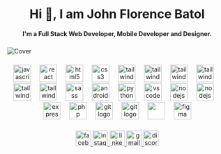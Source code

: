 <h1 align="center">Hi 👋, I am John Florence Batol</h1> 
<h4 align="center">I'm a Full Stack Web Developer, Mobile Developer and Designer.</h4>

###

![Cover](https://github.com/user-attachments/assets/f2198c8d-5a8d-4c3c-86f6-e29481338f7d)

###

<div align="center">
  <img src="https://cdn.jsdelivr.net/gh/devicons/devicon/icons/javascript/javascript-original.svg" height="40" alt="javascript logo"  />
  <img width="12" />
  <img src="https://cdn.jsdelivr.net/gh/devicons/devicon/icons/react/react-original.svg" height="40" alt="react logo"  />
  <img width="12" />
  <img src="https://cdn.jsdelivr.net/gh/devicons/devicon/icons/html5/html5-original.svg" height="40" alt="html5 logo"  />
  <img width="12" />
  <img src="https://cdn.jsdelivr.net/gh/devicons/devicon/icons/css3/css3-original.svg" height="40" alt="css3 logo"  />
  <img width="12" /> 
  <img src="https://cdn.jsdelivr.net/gh/devicons/devicon/icons/tailwindcss/tailwindcss-original-wordmark.svg" height="40" alt="tailwindcss logo"  />
  <img width="12" />
  <img src="https://cdn.freebiesupply.com/logos/large/2x/sequelize-logo-png-transparent.png" height="40" alt="tailwindcss logo"  />
  <img width="12" />
  <img src="https://cdn.freebiesupply.com/logos/large/2x/mysql-5-logo-png-transparent.png" height="40" alt="tailwindcss logo"  />
  <img width="12" />
  <img src="https://logospng.org/download/typescript/typescript-4096.png" height="40" alt="tailwindcss logo"  />
  <img width="12" />
  <img src="https://seeklogo.com/images/M/material-ui-logo-5BDCB9BA8F-seeklogo.com.png" height="40" alt="tailwindcss logo"  />
  <img width="12" />
  <img src="https://www.jqueryscript.net/images/collective/zustand.png" height="40" alt="tailwindcss logo"  />
  <img width="12" />
  <img src="https://cdn.jsdelivr.net/gh/devicons/devicon/icons/sass/sass-original.svg" height="40" alt="sass logo"  />
  <img width="12" />
  <img src="https://cdn.jsdelivr.net/gh/devicons/devicon/icons/android/android-original.svg" height="40" alt="android logo"  />
  <img width="12" />
  <img src="https://cdn.jsdelivr.net/gh/devicons/devicon/icons/python/python-original.svg" height="40" alt="python logo"  />
  <img width="12" />
  <img src="https://cdn.jsdelivr.net/gh/devicons/devicon/icons/vscode/vscode-original.svg" height="40" alt="vscode logo"  />
  <img width="12" />
  <img src="https://cdn.jsdelivr.net/gh/devicons/devicon/icons/nodejs/nodejs-original.svg" height="40" alt="nodejs logo"  />
  <img width="12" />
  <img src="https://1000logos.net/wp-content/uploads/2020/08/MongoDB-Logo.png" height="40" alt="nodejs logo"  />
  <img width="12" />
  <img src="https://youteam.io/blog/wp-content/uploads/2022/04/expressjs_logo.png" height="40" alt="express logo"  />
  <img width="12" />
  <img src="https://cdn.jsdelivr.net/gh/devicons/devicon/icons/php/php-original.svg" height="40" alt="php logo"  />
  <img width="12" />
  <img src="https://cdn.jsdelivr.net/gh/devicons/devicon/icons/git/git-original.svg" height="40" alt="git logo"  />
  <img width="12" />
  <img src="https://logospng.org/download/npm/npm-1024.png" height="40" alt="git logo"  />
  <img width="12" />
  <img src="https://cdn.jsdelivr.net/gh/devicons/devicon@latest/icons/django/django-plain.svg"  height="40" />
  <img width="12" />
  <img src="https://cdn.jsdelivr.net/gh/devicons/devicon/icons/figma/figma-original.svg" height="40" alt="figma logo"  />
  
</div>

###

<div align="center">
  <a href="https://www.facebook.com/rence.batol.52/" target="_blank">
    <img src="https://img.shields.io/static/v1?message=Facebook&logo=facebook&label=&color=1877F2&logoColor=white&labelColor=&style=for-the-badge" height="35" alt="facebook logo"  />
  </a>
  <a href="https://www.instagram.com/renzxs03/?hl=en" target="_blank">
    <img src="https://img.shields.io/static/v1?message=Instagram&logo=instagram&label=&color=E4405F&logoColor=white&labelColor=&style=for-the-badge" height="35" alt="instagram logo"  />
  </a>
  <a href="https://www.linkedin.com/in/john-florence-batol/" target="_blank">
    <img src="https://img.shields.io/static/v1?message=LinkedIn&logo=linkedin&label=&color=0077B5&logoColor=white&labelColor=&style=for-the-badge" height="35" alt="linkedin logo"  />
  </a>
  <a href="florencebatol85@gmail.com" target="_blank">
    <img src="https://img.shields.io/static/v1?message=Gmail&logo=gmail&label=&color=D14836&logoColor=white&labelColor=&style=for-the-badge" height="35" alt="gmail logo"  />
  </a>
  <img src="https://img.shields.io/static/v1?message=Discord&logo=discord&label=&color=7289DA&logoColor=white&labelColor=&style=for-the-badge" height="35" alt="discord logo"  />
</div>

###
